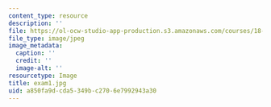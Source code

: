 ```yaml
---
content_type: resource
description: ''
file: https://ol-ocw-studio-app-production.s3.amazonaws.com/courses/18-03sc-differential-equations-fall-2011/a850fa9dcda5349bc2706e7992943a30_exam1.jpg
file_type: image/jpeg
image_metadata:
  caption: ''
  credit: ''
  image-alt: ''
resourcetype: Image
title: exam1.jpg
uid: a850fa9d-cda5-349b-c270-6e7992943a30
---
```

